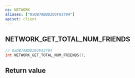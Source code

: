 ```yaml
---
ns: NETWORK
aliases: ["0xDB7ABDD203FA3704"]
apiset: client
---
```

## NETWORK_GET_TOTAL_NUM_FRIENDS

```c
// 0xDB7ABDD203FA3704
int NETWORK_GET_TOTAL_NUM_FRIENDS();
```



## Return value